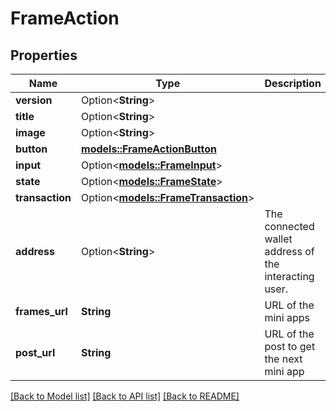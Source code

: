 # FrameAction

## Properties

Name | Type | Description | Notes
------------ | ------------- | ------------- | -------------
**version** | Option<**String**> |  | [optional]
**title** | Option<**String**> |  | [optional]
**image** | Option<**String**> |  | [optional]
**button** | [**models::FrameActionButton**](FrameActionButton.md) |  | 
**input** | Option<[**models::FrameInput**](FrameInput.md)> |  | [optional]
**state** | Option<[**models::FrameState**](FrameState.md)> |  | [optional]
**transaction** | Option<[**models::FrameTransaction**](FrameTransaction.md)> |  | [optional]
**address** | Option<**String**> | The connected wallet address of the interacting user. | [optional]
**frames_url** | **String** | URL of the mini apps | 
**post_url** | **String** | URL of the post to get the next mini app | 

[[Back to Model list]](../README.md#documentation-for-models) [[Back to API list]](../README.md#documentation-for-api-endpoints) [[Back to README]](../README.md)


